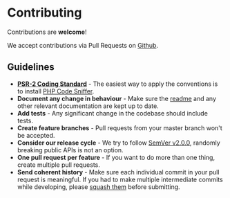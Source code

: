 # Contributing
Contributions are **welcome**!

We accept contributions via Pull Requests on [Github](https://github.com/axlon/laravel-postal-code-validation).

## Guidelines
- **[PSR-2 Coding Standard](https://www.php-fig.org/psr/psr-2/)** - The easiest way to apply the conventions is to install [PHP Code Sniffer](http://pear.php.net/package/PHP_CodeSniffer).
- **Document any change in behaviour** - Make sure the [readme](README.md) and any other relevant documentation are kept up to date.
- **Add tests** - Any significant change in the codebase should include tests.
- **Create feature branches** - Pull requests from your master branch won't be accepted.
- **Consider our release cycle** - We try to follow [SemVer v2.0.0](http://semver.org/), randomly breaking public APIs
is not an option.
- **One pull request per feature** - If you want to do more than one thing, create multiple pull requests.
- **Send coherent history** - Make sure each individual commit in your pull request is meaningful. If you had to make multiple intermediate commits while developing, please [squash them](http://www.git-scm.com/book/en/v2/Git-Tools-Rewriting-History#Changing-Multiple-Commit-Messages) before submitting.
